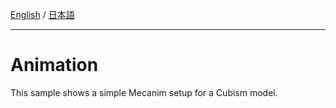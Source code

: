 [English](Description.md) / [日本語](Description.ja.md)

---

# Animation

This sample shows a simple Mecanim setup for a Cubism model.
